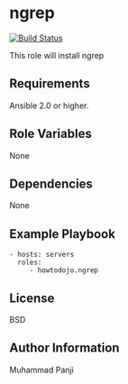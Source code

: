 ngrep
=========

[![Build Status](https://travis-ci.org/howtodojo/ansible-ngrep.svg?branch=master)](https://travis-ci.org/howtodojo/ansible-ngrep)

This role will install ngrep

Requirements
------------

Ansible 2.0 or higher.

Role Variables
--------------

None

Dependencies
------------

None

Example Playbook
----------------

    - hosts: servers
      roles:
         - howtodojo.ngrep

License
-------

BSD

Author Information
------------------

Muhammad Panji